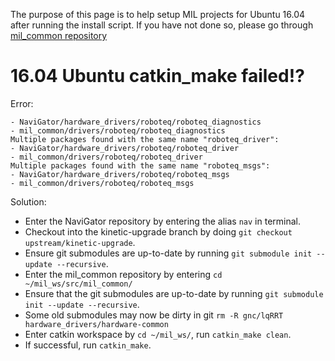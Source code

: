 The purpose of this page is to help setup MIL projects for Ubuntu 16.04 after running the install script. If you have not done so, please go through [mil_common repository](https://github.com/uf-mil/mil_common/)

# 16.04 Ubuntu catkin_make failed!?
Error:
```Multiple packages found with the same name "roboteq_diagnostics":
- NaviGator/hardware_drivers/roboteq/roboteq_diagnostics
- mil_common/drivers/roboteq/roboteq_diagnostics
Multiple packages found with the same name "roboteq_driver":
- NaviGator/hardware_drivers/roboteq/roboteq_driver
- mil_common/drivers/roboteq/roboteq_driver
Multiple packages found with the same name "roboteq_msgs":
- NaviGator/hardware_drivers/roboteq/roboteq_msgs
- mil_common/drivers/roboteq/roboteq_msgs
```
Solution:
- Enter the NaviGator repository by entering the alias `nav` in terminal. 
- Checkout into the kinetic-upgrade branch by doing `git checkout upstream/kinetic-upgrade`.
- Ensure git submodules are up-to-date by running `git submodule init --update --recursive`. 
- Enter the mil_common repository by entering `cd ~/mil_ws/src/mil_common/`
- Ensure that the git submodules are up-to-date by running `git submodule init --update --recursive`.
- Some old submodules may now be dirty in git `rm -R gnc/lqRRT hardware_drivers/hardware-common`
- Enter catkin workspace by `cd ~/mil_ws/`, run `catkin_make clean`.
- If successful, run `catkin_make`. 